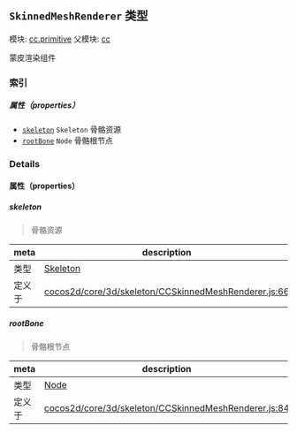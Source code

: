 ## `SkinnedMeshRenderer` 类型



模块: [cc.primitive](../modules/cc.primitive.md)
父模块: [cc](../modules/cc.md)


蒙皮渲染组件



### 索引

##### 属性（properties）

  - [`skeleton`](#skeleton) `Skeleton` 骨骼资源
  - [`rootBone`](#rootbone) `Node` 骨骼根节点





### Details


#### 属性（properties）


##### skeleton

> 骨骼资源

| meta | description |
|------|-------------|
| 类型 | <a href="../classes/Skeleton.html" class="crosslink">Skeleton</a> |
| 定义于 | [cocos2d/core/3d/skeleton/CCSkinnedMeshRenderer.js:66](https://github.com/cocos-creator/engine/blob/33d0b730a5a6ed8ad09bd24f16c009cf509ff90b/cocos2d/core/3d/skeleton/CCSkinnedMeshRenderer.js#L66) |



##### rootBone

> 骨骼根节点

| meta | description |
|------|-------------|
| 类型 | <a href="../classes/Node.html" class="crosslink">Node</a> |
| 定义于 | [cocos2d/core/3d/skeleton/CCSkinnedMeshRenderer.js:84](https://github.com/cocos-creator/engine/blob/33d0b730a5a6ed8ad09bd24f16c009cf509ff90b/cocos2d/core/3d/skeleton/CCSkinnedMeshRenderer.js#L84) |






